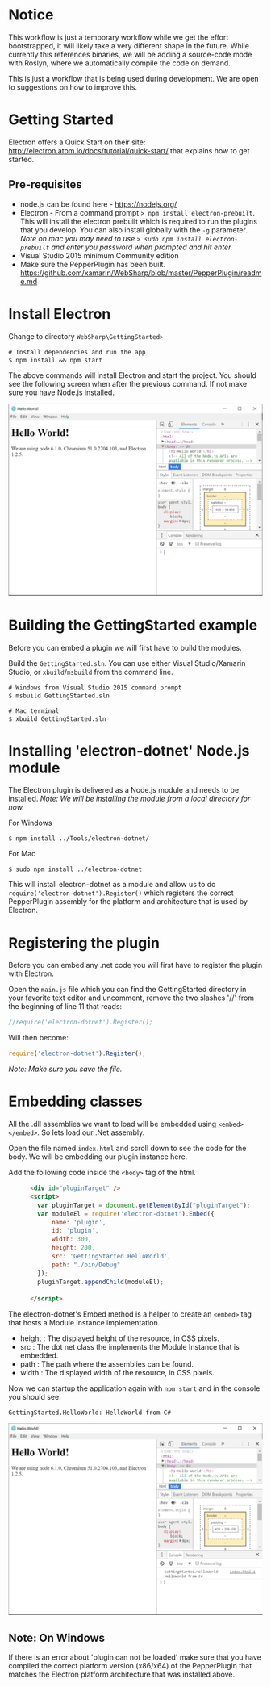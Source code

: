 
Notice
======

This workflow is just a temporary workflow while we get the effort bootstrapped, it will likely take a very
different shape in the future.   While currently this references binaries, we will be adding a source-code
mode with Roslyn, where we automatically compile the code on demand.

This is just a workflow that is being used during development.   We are open to suggestions on how to improve
this.

Getting Started
===============

Electron offers a Quick Start on their site: http://electron.atom.io/docs/tutorial/quick-start/ that explains how to get started.

Pre-requisites
---
- node.js can be found here - https://nodejs.org/
- Electron - From a command prompt ```> npm install electron-prebuilt```.  This will install the electron prebuilt which is required to run the plugins that you develop.  You can also install globally with the ```-g``` parameter. *Note on mac you may need to use ```> sudo npm install electron-prebuilt``` and enter you password when prompted and hit enter.*
- Visual Studio 2015 minimum Community edition
- Make sure the PepperPlugin has been built.  https://github.com/xamarin/WebSharp/blob/master/PepperPlugin/readme.md


Install Electron
===

Change to directory ```WebSharp\GettingStarted>```

```shell
# Install dependencies and run the app
$ npm install && npm start
```

The above commands will install Electron and start the project.  You should see the following screen when after the previous command.
If not make sure you have Node.js installed.

![electron_quick_start](../GettingStarted/screenshots/electron-quick-start.PNG)


Building the GettingStarted example
===

Before you can embed a plugin we will first have to build the modules.

Build the `GettingStarted.sln`.   You can use either Visual Studio/Xamarin Studio, or `xbuild`/`msbuild` from the command line.

```shell
# Windows from Visual Studio 2015 command prompt
$ msbuild GettingStarted.sln
```

```shell
# Mac terminal
$ xbuild GettingStarted.sln
```


Installing 'electron-dotnet' Node.js module
===

The Electron plugin is delivered as a Node.js module and needs to be installed.  *Note: We will be installing the module from a local directory for now.*

For Windows
```shell
$ npm install ../Tools/electron-dotnet/
```

For Mac
```shell
$ sudo npm install ../electron-dotnet
```

This will install electron-dotnet as a module and allow us to do ```require('electron-dotnet').Register()``` which registers the correct PepperPlugin assembly for the platform and architecture that is used by Electron.


Registering the plugin
===

Before you can embed any .net code you will first have to register the plugin with Electron.

Open the ```main.js``` file which you can find the GettingStarted directory in your favorite text editor and uncomment, remove the two slashes '//' from the beginning of line 11 that reads:

```javascript
//require('electron-dotnet').Register();
```

Will then become:

```javascript
require('electron-dotnet').Register();
```

*Note: Make sure you save the file.*


Embedding classes
===

All the .dll assemblies we want to load will be embedded using ```<embed></embed>```.  So lets load our .Net assembly.

Open the file named ```index.html``` and scroll down to see the code for the body.  We will be embedding our plugin instance here.

Add the following code inside the ```<body>``` tag of the html.

```html
      <div id="pluginTarget" />
      <script>
        var pluginTarget = document.getElementById("pluginTarget");
        var moduleEl = require('electron-dotnet').Embed({
            name: 'plugin',
            id: 'plugin',
            width: 300,
            height: 200,
            src: 'GettingStarted.HelloWorld',
            path: "./bin/Debug"
        });
        pluginTarget.appendChild(moduleEl);

      </script>
```

The electron-dotnet's Embed method is a helper to create an ```<embed>``` tag that hosts a Module Instance implementation.

- height : The displayed height of the resource, in CSS pixels.
- src : The dot net class the implements the Module Instance that is embedded.
- path : The path where the assemblies can be found.
- width : The displayed width of the resource, in CSS pixels.

Now we can startup the application again with ```npm start``` and in the console you should see:

```
GettingStarted.HelloWorld: HelloWorld from C#
```
![GettingStarted](../GettingStarted/screenshots/GettingStarted.PNG)

Note: On Windows
---
If there is an error about 'plugin can not be loaded' make sure that you have compiled the correct platform version (x86/x64) of the PepperPlugin that matches the Electron platform architecture that was installed above.
